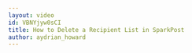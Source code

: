 ```yaml
---
layout: video
id: VBNYjyw0sCI
title: How to Delete a Recipient List in SparkPost
author: aydrian_howard
---
```

